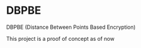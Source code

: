 # DBPBE
DBPBE (Distance Between Points Based Encryption)

This project is a proof of concept as of now
